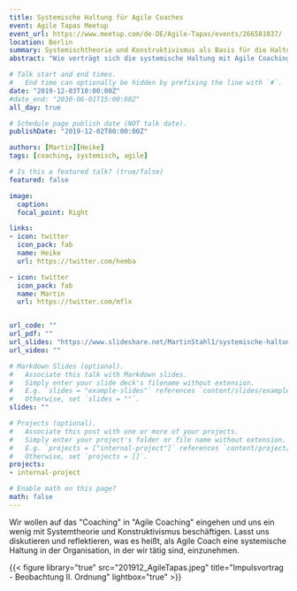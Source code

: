 ```yaml
---
title: Systemische Haltung für Agile Coaches
event: Agile Tapas Meetup
event_url: https://www.meetup.com/de-DE/Agile-Tapas/events/266581037/
location: Berlin
summary: Systemischtheorie und Konstruktivismus als Basis für die Haltung für Agile Coach?
abstract: "Wie verträgt sich die systemische Haltung mit Agile Coaching, wo ergänzt sie?"

# Talk start and end times.
#   End time can optionally be hidden by prefixing the line with `#`.
date: "2019-12-03T10:00:00Z"
#date_end: "2030-06-01T15:00:00Z"
all_day: true

# Schedule page publish date (NOT talk date).
publishDate: "2019-12-02T00:00:00Z"

authors: [Martin][Heike]
tags: [coaching, systemisch, agile]

# Is this a featured talk? (true/false)
featured: false

image:
  caption: 
  focal_point: Right

links:
- icon: twitter
  icon_pack: fab
  name: Heike
  url: https://twitter.com/hemba

- icon: twitter
  icon_pack: fab
  name: Martin
  url: https://twitter.com/mflx  


url_code: ""
url_pdf: ""
url_slides: "https://www.slideshare.net/MartinStahl1/systemische-haltung-fr-agile-coaches?qid=d52a1fae-4877-4cef-84ec-feb434525936&v=&b=&from_search=1"
url_video: ""

# Markdown Slides (optional).
#   Associate this talk with Markdown slides.
#   Simply enter your slide deck's filename without extension.
#   E.g. `slides = "example-slides"` references `content/slides/example-slides.md`.
#   Otherwise, set `slides = ""`.
slides: ""

# Projects (optional).
#   Associate this post with one or more of your projects.
#   Simply enter your project's folder or file name without extension.
#   E.g. `projects = ["internal-project"]` references `content/project/deep-learning/index.md`.
#   Otherwise, set `projects = []`.
projects:
- internal-project

# Enable math on this page?
math: false
---
```


Wir wollen auf das "Coaching" in "Agile Coaching" eingehen und uns ein wenig mit Systemtheorie und Konstruktivismus beschäftigen. Lasst uns diskutieren und reflektieren, was es heißt, als Agile Coach eine systemische Haltung in der Organisation, in der wir tätig sind, einzunehmen.

{{< figure library="true" src="201912_AgileTapas.jpeg" title="Impulsvortrag - Beobachtung II. Ordnung" lightbox="true" >}}





